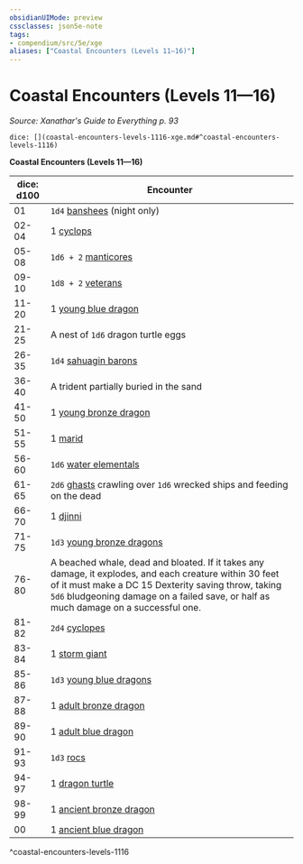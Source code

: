 ```yaml
---
obsidianUIMode: preview
cssclasses: json5e-note
tags:
- compendium/src/5e/xge
aliases: ["Coastal Encounters (Levels 11—16)"]
---
```

# Coastal Encounters (Levels 11—16)
*Source: Xanathar's Guide to Everything p. 93* 

`dice: [](coastal-encounters-levels-1116-xge.md#^coastal-encounters-levels-1116)`

**Coastal Encounters (Levels 11—16)**

| dice: d100 | Encounter |
|------------|-----------|
| 01 | `1d4` [banshees](/2-Mechanics/CLI/bestiary/undead/banshee.md) (night only) |
| 02-04 | 1 [cyclops](/2-Mechanics/CLI/bestiary/giant/cyclops.md) |
| 05-08 | `1d6 + 2` [manticores](/2-Mechanics/CLI/bestiary/monstrosity/manticore.md) |
| 09-10 | `1d8 + 2` [veterans](/2-Mechanics/CLI/bestiary/humanoid/veteran.md) |
| 11-20 | 1 [young blue dragon](/2-Mechanics/CLI/bestiary/dragon/young-blue-dragon.md) |
| 21-25 | A nest of `1d6` dragon turtle eggs |
| 26-35 | `1d4` [sahuagin barons](/2-Mechanics/CLI/bestiary/humanoid/sahuagin-baron.md) |
| 36-40 | A trident partially buried in the sand |
| 41-50 | 1 [young bronze dragon](/2-Mechanics/CLI/bestiary/dragon/young-bronze-dragon.md) |
| 51-55 | 1 [marid](/2-Mechanics/CLI/bestiary/elemental/marid.md) |
| 56-60 | `1d6` [water elementals](/2-Mechanics/CLI/bestiary/elemental/water-elemental.md) |
| 61-65 | `2d6` [ghasts](/2-Mechanics/CLI/bestiary/undead/ghast.md) crawling over `1d6` wrecked ships and feeding on the dead |
| 66-70 | 1 [djinni](/2-Mechanics/CLI/bestiary/elemental/djinni.md) |
| 71-75 | `1d3` [young bronze dragons](/2-Mechanics/CLI/bestiary/dragon/young-bronze-dragon.md) |
| 76-80 | A beached whale, dead and bloated. If it takes any damage, it explodes, and each creature within 30 feet of it must make a DC 15 Dexterity saving throw, taking `5d6` bludgeoning damage on a failed save, or half as much damage on a successful one. |
| 81-82 | `2d4` [cyclopes](/2-Mechanics/CLI/bestiary/giant/cyclops.md) |
| 83-84 | 1 [storm giant](/2-Mechanics/CLI/bestiary/giant/storm-giant.md) |
| 85-86 | `1d3` [young blue dragons](/2-Mechanics/CLI/bestiary/dragon/young-blue-dragon.md) |
| 87-88 | 1 [adult bronze dragon](/2-Mechanics/CLI/bestiary/dragon/adult-bronze-dragon.md) |
| 89-90 | 1 [adult blue dragon](/2-Mechanics/CLI/bestiary/dragon/adult-blue-dragon.md) |
| 91-93 | `1d3` [rocs](/2-Mechanics/CLI/bestiary/monstrosity/roc.md) |
| 94-97 | 1 [dragon turtle](/2-Mechanics/CLI/bestiary/dragon/dragon-turtle.md) |
| 98-99 | 1 [ancient bronze dragon](/2-Mechanics/CLI/bestiary/dragon/ancient-bronze-dragon.md) |
| 00 | 1 [ancient blue dragon](/2-Mechanics/CLI/bestiary/dragon/ancient-blue-dragon.md) |
^coastal-encounters-levels-1116